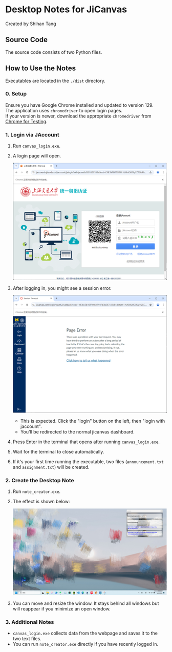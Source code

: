 # Desktop Notes for JiCanvas

Created by Shihan Tang

## Source Code

The source code consists of two Python files.

## How to Use the Notes

Executables are located in the `./dist` directory.

### 0. Setup

Ensure you have Google Chrome installed and updated to version 129.  
The application uses `chromedriver` to open login pages.  
If your version is newer, download the appropriate `chromedriver` from [Chrome for Testing](https://googlechromelabs.github.io/chrome-for-testing/).

### 1. Login via JAccount

1. Run `canvas_login.exe`.
2. A login page will open.

   ![Login Page](./docs/jaccount.png)

3. After logging in, you might see a session error.

   ![Session Error](./docs/jicanvas_timeout.png)

    - This is expected. Click the "login" button on the left, then "login with jaccount".
    - You'll be redirected to the normal jicanvas dashboard.
4. Press Enter in the terminal that opens after running `canvas_login.exe`.
5. Wait for the terminal to close automatically.
6. If it's your first time running the executable, two files (`announcement.txt` and `assignment.txt`) will be created.

### 2. Create the Desktop Note

1. Run `note_creator.exe`.
2. The effect is shown below:

   ![Effect](./docs/effect.png)

3. You can move and resize the window. It stays behind all windows but will reappear if you minimize an open window.

### 3. Additional Notes

- `canvas_login.exe` collects data from the webpage and saves it to the two text files.
- You can run `note_creator.exe` directly if you have recently logged in.